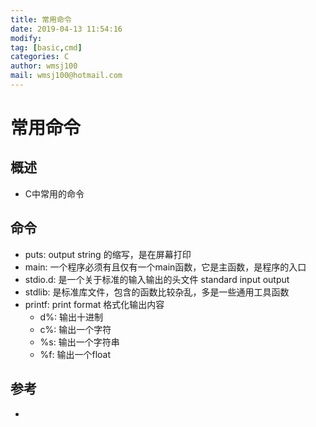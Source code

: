 ```yaml
---
title: 常用命令
date: 2019-04-13 11:54:16	
modify: 
tag: [basic,cmd]
categories: C 
author: wmsj100
mail: wmsj100@hotmail.com
---
```


# 常用命令

## 概述
- C中常用的命令

## 命令
- puts: output string 的缩写，是在屏幕打印
- main: 一个程序必须有且仅有一个main函数，它是主函数，是程序的入口
- stdio.d: 是一个关于标准的输入输出的头文件 standard input output
- stdlib: 是标准库文件，包含的函数比较杂乱，多是一些通用工具函数
- printf: print format 格式化输出内容
	- d%: 输出十进制
	- c%: 输出一个字符
	- %s: 输出一个字符串
	- %f: 输出一个float

## 参考
- []()
